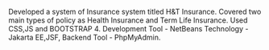 Developed a system of Insurance system titled H&T Insurance. Covered two main types of policy as Health
Insurance and Term Life Insurance. Used CSS,JS and BOOTSTRAP 4. Development Tool - NetBeans Technology - Jakarta EE,JSF, Backend Tool - PhpMyAdmin.

